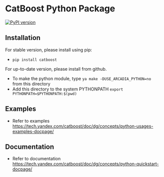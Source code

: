 CatBoost Python Package
======================

[![PyPI version](https://badge.fury.io/py/catboost.svg)](https://badge.fury.io/py/catboost)


Installation
------------
For stable version, please install using pip:
-  ``pip install catboost``

For up-to-date version, please install from github.
-  To make the python module, type ``ya make -DUSE_ARCADIA_PYTHON=no`` from this directory
-  Add this directory to the system PYTHONPATH
   ``export PYTHONPATH=$PYTHONPATH:$(pwd)``


Examples
--------
-  Refer to examples <https://tech.yandex.com/catboost/doc/dg/concepts/python-usages-examples-docpage/>


Documentation
-------------
-  Refer to documentation <https://tech.yandex.com/catboost/doc/dg/concepts/python-quickstart-docpage/>
